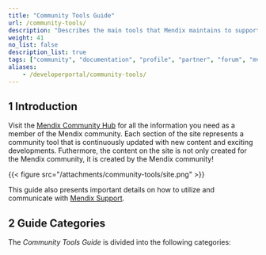 ```yaml
---
title: "Community Tools Guide"
url: /community-tools/
description: "Describes the main tools that Mendix maintains to support the awesome Mendix community."
weight: 41
no_list: false 
description_list: true
tags: ["community", "documentation", "profile", "partner", "forum", "mvp", "support"]
aliases:
    - /developerportal/community-tools/
---
```


## 1 Introduction

Visit the [Mendix Community Hub](https://community.mendix.com/p/community) for all the information you need as a member of the Mendix community. Each section of the site represents a community tool that is continuously updated with new content and exciting developments. Futhermore, the content on the site is not only created for the Mendix community, it is created by the Mendix community!

{{< figure src="/attachments/community-tools/site.png" >}}

This guide also presents important details on how to utilize and communicate with [Mendix Support](/community-tools/support/).

## 2 Guide Categories

The *Community Tools Guide* is divided into the following categories:
